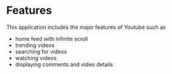 # Features
This application includes the major features of Youtube such as

* home feed with infinite scroll
* trending videos
* searching for videos
* watching videos
* displaying comments and video details
